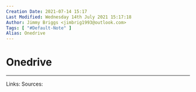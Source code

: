 ```yaml
---
Creation Date: 2021-07-14 15:17
Last Modified: Wednesday 14th July 2021 15:17:18
Author: Jimmy Briggs <jimbrig1993@outlook.com>
Tags: [ "#Default-Note" ]
Alias: Onedrive
---
```


# Onedrive

***
Links:
Sources: